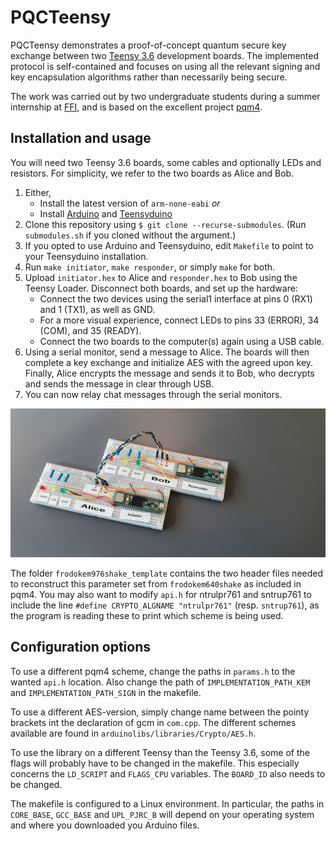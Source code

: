 # PQCTeensy
PQCTeensy demonstrates a proof-of-concept quantum secure key exchange between two
[Teensy 3.6](https://www.pjrc.com/store/teensy36.html) development boards. The
implemented protocol is self-contained and focuses on using all the relevant signing
and key encapsulation algorithms rather than necessarily being secure.

The work was carried out by two undergraduate students during a summer internship at
[FFI](https://www.ffi.no/en), and is based on the excellent project
[pqm4](https://github.com/mupq/pqm4).

## Installation and usage
You will need two Teensy 3.6 boards, some cables and optionally LEDs and resistors.
For simplicity, we refer to the two boards as Alice and Bob.

1. Either, 
   * Install the latest version of `arm-none-eabi` *or*
   * Install [Arduino](https://www.arduino.cc/en/Main/Software) and [Teensyduino](https://www.pjrc.com/teensy/td_download.html)
2. Clone this repository using `$ git clone --recurse-submodules`. (Run `submodules.sh` if you cloned without the argument.)
3. If you opted to use Arduino and Teensyduino, edit `Makefile` to point to your Teensyduino installation.
4. Run `make initiator`, `make responder`, or simply `make` for both.
5. Upload `initiator.hex` to Alice and `responder.hex` to Bob using the Teensy Loader. Disconnect both boards, and set up the hardware:
   * Connect the two devices using the serial1 interface at pins 0 (RX1) and 1 (TX1), as well as GND.
   * For a more visual experience, connect LEDs to pins 33 (ERROR), 34 (COM), and 35 (READY).
   * Connect the two boards to the computer(s) again using a USB cable.
6. Using a serial monitor, send a message to Alice. The boards will then complete a key exchange and initialize AES with the agreed upon key. Finally, Alice encrypts the message and sends it to Bob, who decrypts and sends the message in clear through USB.
7. You can now relay chat messages through the serial monitors.

![Two Teensy 3.6 set up in accordance to the above descrption](alice_and_bob.jpg "Alice and Bob")

The folder `frodokem976shake_template` contains the two header files needed to
reconstruct this parameter set from `frodokem640shake` as included in pqm4. You
may also want to modify `api.h` for ntrulpr761 and sntrup761 to include the line
`#define CRYPTO_ALGNAME "ntrulpr761"` (resp. `sntrup761`), as the program is
reading these to print which scheme is being used.

## Configuration options
To use a different pqm4 scheme, change the paths in `params.h` to the wanted
`api.h` location. Also change the path of `IMPLEMENTATION_PATH_KEM` and
`IMPLEMENTATION_PATH_SIGN` in the makefile.

To use a different AES-version, simply change name between the pointy brackets
int the declaration of gcm in `com.cpp`. The different
schemes available are found in `arduinolibs/libraries/Crypto/AES.h`.

To use the library on a different Teensy than the Teensy 3.6, some of the
flags will probably have to be changed in the makefile. This especially concerns
the `LD_SCRIPT` and `FLAGS_CPU` variables. The `BOARD_ID` also needs to be changed.

The makefile is configured to a Linux environment. In particular, the paths in
`CORE_BASE`, `GCC_BASE` and `UPL_PJRC_B` will depend on your operating system and
where you downloaded you Arduino files.
